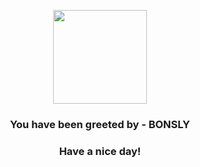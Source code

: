 <p align="center">
            <img src="https://raw.githubusercontent.com/PokeAPI/sprites/master/sprites/pokemon/438.png" width="150" height="150">
          </p>
          <h3 align="center">You have been greeted by - <b>BONSLY</b></h3>
          <h3 align="center">Have a nice day!</h3>

